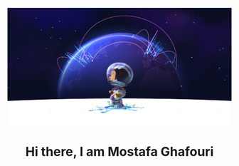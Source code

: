 <p align="center"><img src="https://github.com/mstghafouri/mstghafouri/blob/main/github-social.png"></p>
<h1 align="center">Hi there, I am Mostafa Ghafouri </h1>

<!--
**MstGhafouri/MstGhafouri** is a ✨ _special_ ✨ repository because its `README.md` (this file) appears on your GitHub profile.

Here are some ideas to get you started:

- 🔭 I’m currently working on ...
- 🌱 I’m currently learning ...
- 👯 I’m looking to collaborate on ...
- 🤔 I’m looking for help with ...
- 💬 Ask me about ...
- 📫 How to reach me: ...
- 😄 Pronouns: ...
- ⚡ Fun fact: ...
-->
